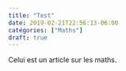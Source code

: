 ```yaml
---
title: "Test"
date: 2019-02-21T22:56:13-06:00
catégories: ["Maths"]
draft: true
---
```


Celui est un article sur les maths.
